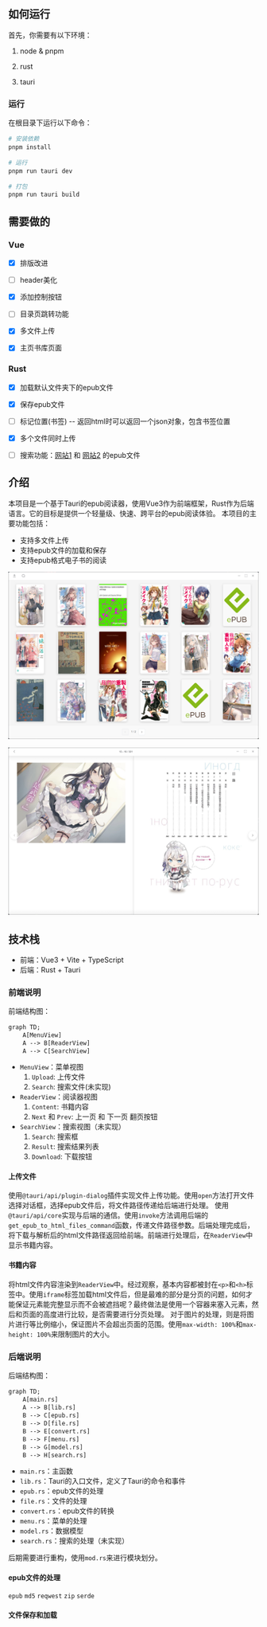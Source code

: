 ## 如何运行

首先，你需要有以下环境：

1. node & pnpm

2. rust

3. tauri

### 运行

在根目录下运行以下命令：

```bash
# 安装依赖
pnpm install
```

```bash
# 运行
pnpm run tauri dev
```

```bash
# 打包
pnpm run tauri build
```

## 需要做的

### Vue

- [x] 排版改进

- [ ] header美化

- [x] 添加控制按钮

- [ ] 目录页跳转功能

- [x] 多文件上传

- [x] 主页书库页面

### Rust

- [x] 加载默认文件夹下的epub文件

- [x] 保存epub文件

- [ ] 标记位置(书签) -- 返回html时可以返回一个json对象，包含书签位置

- [x] 多个文件同时上传

- [ ] 搜索功能：[网站1](https://digilibraries.com/) 和 [网站2](https://www.gutenberg.org/) 的epub文件

## 介绍

本项目是一个基于Tauri的epub阅读器，使用Vue3作为前端框架，Rust作为后端语言。它的目标是提供一个轻量级、快速、跨平台的epub阅读体验。
本项目的主要功能包括：

- 支持多文件上传
- 支持epub文件的加载和保存
- 支持epub格式电子书的阅读

![项目截图-1](/screenshots/image-1.png)

![项目截图-2](/screenshots/image-2.png)

## 技术栈

- 前端：Vue3 + Vite + TypeScript
- 后端：Rust + Tauri

### 前端说明

前端结构图：

```mermaid
graph TD;
    A[MenuView]
    A --> B[ReaderView]
    A --> C[SearchView]
```

- `MenuView`：菜单视图
  1. `Upload`: 上传文件
  2. `Search`: 搜索文件(未实现)
- `ReaderView`：阅读器视图
  1. `Content`: 书籍内容
  2. `Next` 和 `Prev`: 上一页 和 下一页 翻页按钮
- `SearchView`：搜索视图（未实现）
  1. `Search`: 搜索框
  2. `Result`: 搜索结果列表
  3. `Download`: 下载按钮

#### 上传文件

使用`@tauri/api/plugin-dialog`插件实现文件上传功能。使用`open`方法打开文件选择对话框，选择epub文件后，将文件路径传递给后端进行处理。
使用`@tauri/api/core`实现与后端的通信。使用`invoke`方法调用后端的`get_epub_to_html_files_command`函数，传递文件路径参数。后端处理完成后，将下载与解析后的html文件路径返回给前端。前端进行处理后，在`ReaderView`中显示书籍内容。

#### 书籍内容

将html文件内容渲染到`ReaderView`中。经过观察，基本内容都被封在`<p>`和`<h>`标签中。使用`iframe`标签加载html文件后，但是最难的部分是分页的问题，如何才能保证元素能完整显示而不会被遮挡呢？最终做法是使用一个容器来塞入元素，然后和页面的高度进行比较，是否需要进行分页处理。
对于图片的处理，则是将图片进行等比例缩小，保证图片不会超出页面的范围。使用`max-width: 100%`和`max-height: 100%`来限制图片的大小。

### 后端说明

后端结构图：

```mermaid
graph TD;
    A[main.rs]
    A --> B[lib.rs]
    B --> C[epub.rs]
    B --> D[file.rs]
    B --> E[convert.rs]
    B --> F[menu.rs]
    B --> G[model.rs]
    B --> H[search.rs]
```

- `main.rs`：主函数
- `lib.rs`：Tauri的入口文件，定义了Tauri的命令和事件
- `epub.rs`：epub文件的处理
- `file.rs`：文件的处理
- `convert.rs`：epub文件的转换
- `menu.rs`：菜单的处理
- `model.rs`：数据模型
- `search.rs`：搜索的处理（未实现）

后期需要进行重构，使用`mod.rs`来进行模块划分。

#### epub文件的处理

`epub`
`md5`
`reqwest`
`zip`
`serde`

#### 文件保存和加载
